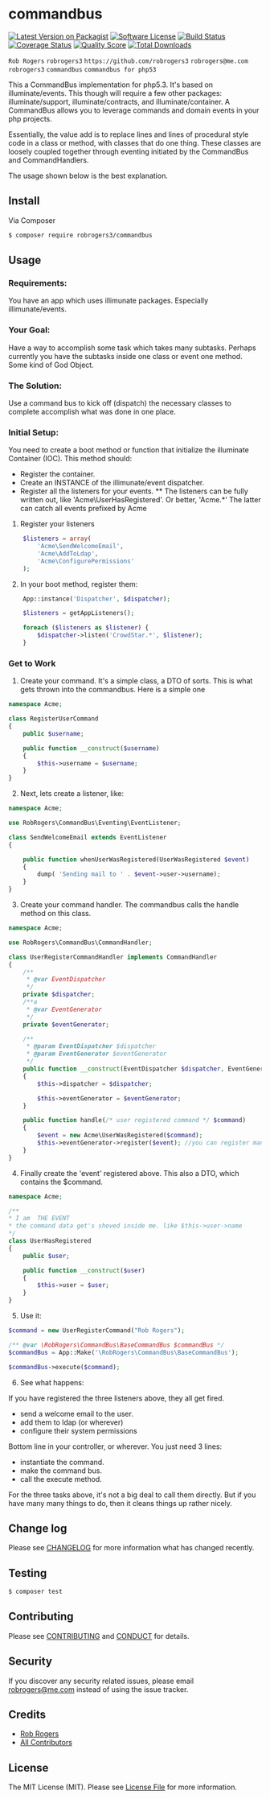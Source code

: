 # commandbus

[![Latest Version on Packagist][ico-version]][link-packagist]
[![Software License][ico-license]](LICENSE.md)
[![Build Status][ico-travis]][link-travis]
[![Coverage Status][ico-scrutinizer]][link-scrutinizer]
[![Quality Score][ico-code-quality]][link-code-quality]
[![Total Downloads][ico-downloads]][link-downloads]

```Rob Rogers``` ```robrogers3``` ```https://github.com/robrogers3``` ```robrogers@me.com``` ```robrogers3``` ```commandbus``` ```commandbus for php53```

This a CommandBus implementation for php5.3. It's based on illuminate/events. This though will require a few other packages: illuminate/support, illuminate/contracts, and illuminate/container.
A CommandBus allows you to leverage commands and domain events in your php projects.

Essentially, the value add is to replace lines and lines of procedural style code in a class or method, with classes that do one thing.
These classes are loosely coupled together through eventing initiated by the CommandBus and CommandHandlers.

The usage shown below is the best explanation.

## Install  

Via Composer

``` bash
$ composer require robrogers3/commandbus
```

## Usage

### Requirements:

You have an app which uses illimunate packages. Especially illimunate/events.

### Your Goal:

Have a way to accomplish some task which takes many subtasks.
Perhaps currently you have the subtasks inside one class or event one method. Some kind of God Object.

### The Solution:

Use a command bus to kick off (dispatch) the necessary classes to complete accomplish what was done in one place.

### Initial Setup:

You need to create a boot method or function that initialize the illuminate Container (IOC).
This method should:
* Register the container.
* Create an INSTANCE of the illimunate/event dispatcher.
* Register all the listeners for your events.
** The listeners can be fully written out, like 'Acme\UserHasRegistered'. Or better, 'Acme.*' The latter can catch all events prefixed by Acme

1. Register your listeners
``` php
    $listeners = array(
        'Acme\SendWelcomeEmail',
        'Acme\AddToLdap',
        'Acme\ConfigurePermissions'
    );
```

2. In your boot method, register them:
```php
    App::instance('Dispatcher', $dispatcher);

    $listeners = getAppListeners();

    foreach ($listeners as $listener) {
        $dispatcher->listen('CrowdStar.*', $listener);
    }
```

### Get to Work

1) Create your command. It's a simple class, a DTO of sorts. This is what gets thrown into the commandbus. Here is a simple one

``` php
namespace Acme;

class RegisterUserCommand
{
    public $username;

    public function __construct($username)
    {
        $this->username = $username;
    }
}
```

2) Next, lets create a listener, like:

```php
namespace Acme;

use RobRogers\CommandBus\Eventing\EventListener;

class SendWelcomeEmail extends EventListener
{

    public function whenUserWasRegistered(UserWasRegistered $event)
    {
        dump( 'Sending mail to ' . $event->user->username);
    }
}
```

3) Create your command handler. The commandbus calls the handle method on this class.

```php
namespace Acme;

use RobRogers\CommandBus\CommandHandler;

class UserRegisterCommandHandler implements CommandHandler
{
    /**
     * @var EventDispatcher
     */
    private $dispatcher;
    /**a
     * @var EventGenerator
     */
    private $eventGenerator;

    /**
     * @param EventDispatcher $dispatcher
     * @param EventGenerator $eventGenerator
     */
    public function __construct(EventDispatcher $dispatcher, EventGenerator $eventGenerator)
    {
        $this->dispatcher = $dispatcher;

        $this->eventGenerator = $eventGenerator;
    }

    public function handle(/* user registered command */ $command)
    {
        $event = new Acme\UserWasRegistered($command);
        $this->eventGenerator->register($event); //you can register many events
    }
}
```

4) Finally create the 'event' registered above. This also a DTO, which contains the $command.

```php
namespace Acme;

/**
* I am  THE EVENT
* the command data get's shoved inside me. like $this->user->name
*/
class UserHasRegistered
{
    public $user;

    public function __construct($user)
    {
        $this->user = $user;
    }
}
```

5) Use it:

```php
$command = new UserRegisterCommand("Rob Rogers");

/** @var \RobRogers\CommandBus\BaseCommandBus $commandBus */
$commandBus = App::Make('\RobRogers\CommandBus\BaseCommandBus');

$commandBus->execute($command);
```

6) See what happens:

If you have registered the three listeners above, they all get fired.
* send a welcome email to the user.
* add them to ldap (or wherever)
* configure their system permissions

Bottom line in your controller, or wherever.
You just need 3 lines:
* instantiate the command.
* make the command bus.
* call the execute method.

For the three tasks above, it's not a big deal to call them directly. But if you have many many things to do, then it cleans things up rather nicely.

## Change log

Please see [CHANGELOG](CHANGELOG.md) for more information what has changed recently.

## Testing

``` bash
$ composer test
```

## Contributing

Please see [CONTRIBUTING](CONTRIBUTING.md) and [CONDUCT](CONDUCT.md) for details.

## Security

If you discover any security related issues, please email robrogers@me.com instead of using the issue tracker.

## Credits

- [Rob Rogers][link-author]
- [All Contributors][link-contributors]

## License

The MIT License (MIT). Please see [License File](LICENSE.md) for more information.

[ico-version]: https://img.shields.io/packagist/v/robrogers3/agnostic-commandbus.svg?style=flat-square
[ico-license]: https://img.shields.io/badge/license-MIT-brightgreen.svg?style=flat-square
[ico-travis]: https://img.shields.io/travis/robrogers3/agnostic-commandbus/master.svg?style=flat-square
[ico-scrutinizer]: https://img.shields.io/scrutinizer/coverage/g/robrogers3/agnostic-commandbus.svg?style=flat-square
[ico-code-quality]: https://img.shields.io/scrutinizer/g/robrogers3/agnostic-commandbus.svg?style=flat-square
[ico-downloads]: https://img.shields.io/packagist/dt/robrogers3/agnostic-commandbus.svg?style=flat-square

[link-packagist]: https://packagist.org/packages/robrogers3/commandbus
[link-travis]: https://travis-ci.org/robrogers3/commandbus
[link-scrutinizer]: https://scrutinizer-ci.com/g/robrogers3/commandbus/code-structure
[link-code-quality]: https://scrutinizer-ci.com/g/robrogers3/commandbus
[link-downloads]: https://packagist.org/packages/robrogers3/commandbus
[link-author]: https://github.com/robrogers3
[link-contributors]: ../../contributors
